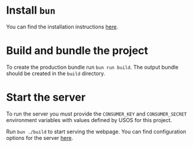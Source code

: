 # Install `bun`

You can find the installation instructions [here](https://bun.com/docs/installation).

# Build and bundle the project

To create the production bundle run `bun run build`. The output bundle should be created in the `build` directory.

# Start the server

To run the server you must provide the `CONSUMER_KEY` and `CONSUMER_SECRET` environment variables with values defined by USOS for this project.

Run `bun ./build` to start serving the webpage. You can find configuration options for the server [here](https://svelte.dev/docs/kit/adapter-node).
